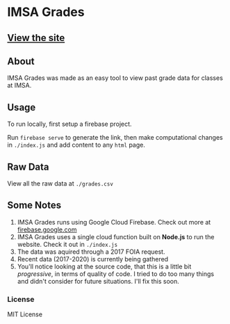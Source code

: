 # IMSA Grades
## [View the site](https://imsagrades.com)

## About
IMSA Grades was made as an easy tool to view past grade data for classes at IMSA.

## Usage
To run locally, first setup a firebase project.

Run `firebase serve` to generate the link, then make computational changes in `./index.js` and add content to any `html` page.

## Raw Data
View all the raw data at `./grades.csv`

## Some Notes
  1. IMSA Grades runs using Google Cloud Firebase. Check out more at [firebase.google.com](https://firebase.google.com)
  2. IMSA Grades uses a single cloud function built on **Node.js** to run the website. Check it out in  ```./index.js```
  3. The data was aquired through a 2017 FOIA request.
  4. Recent data (2017-2020) is currently being gathered
  5. You'll notice looking at the source code, that this is a little bit *progressive*, in terms of quality of code. I tried to do too many things and didn't consider for future situations. I'll fix this soon.

### License
MIT License

